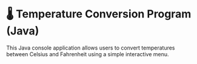 # 🌡️ Temperature Conversion Program (Java)
This Java console application allows users to convert temperatures between Celsius and Fahrenheit using a simple interactive menu.


